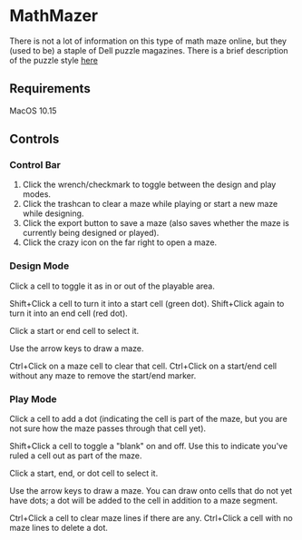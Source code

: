 # MathMazer

There is not a lot of information on this type of math maze online, but they (used to be) a staple of Dell puzzle magazines. There is a brief description of the puzzle style [here](http://www.mit.edu/activities/puzzle/2013/coinheist.com/oceans_11/random_walk/index.html)

## Requirements
MacOS 10.15

## Controls
### Control Bar
1. Click the wrench/checkmark to toggle between the design and play modes.
2. Click the trashcan to clear a maze while playing or start a new maze while designing.
3. Click the export button to save a maze (also saves whether the maze is currently being designed or played).
4. Click the crazy icon on the far right to open a maze.

### Design Mode
Click a cell to toggle it as in or out of the playable area.

Shift+Click a cell to turn it into a start cell (green dot). Shift+Click again to turn it into an end cell (red dot).

Click a start or end cell to select it.

Use the arrow keys to draw a maze.

Ctrl+Click on a maze cell to clear that cell. Ctrl+Click on a start/end cell without any maze to remove the start/end marker.

### Play Mode
Click a cell to add a dot (indicating the cell is part of the maze, but you are not sure how the maze passes through that cell yet).

Shift+Click a cell to toggle a "blank" on and off. Use this to indicate you've ruled a cell out as part of the maze.

Click a start, end, or dot cell to select it.

Use the arrow keys to draw a maze. You can draw onto cells that do not yet have dots; a dot will be added to the cell in addition to a maze segment.

Ctrl+Click a cell to clear maze lines if there are any. Ctrl+Click a cell with no maze lines to delete a dot.
